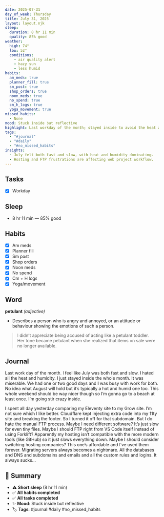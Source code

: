 ```yaml
---
date: 2025-07-31
day_of_week: Thursday
title: July 31, 2025
layout: layout.njk
sleep:
  duration: 8 hr 11 min
  quality: 85% good
weather:
  high: 74°
  low: 52°
  conditions:
    - air quality alert
    - hazy sun
    - less humid
habits:
  am_meds: true
  planner_fill: true
  sm_post: true
  shop_orders: true
  noon_meds: true
  no_spend: true
  cm_h_logs: true
  yoga_movement: true
missed_habits:
  - None
mood: Stuck inside but reflective
highlight: Last workday of the month; stayed inside to avoid the heat and humidity.
tags:
  - "#journal"
  - "#daily"
  - "#no_missed_habits"
insights:
  - July felt both fast and slow, with heat and humidity dominating.
  - Hosting and FTP frustrations are affecting web project workflow.
---
```


## Tasks
- [x] Workday  

## Sleep
- 8 hr 11 min — 85% good

## Habits
- [x] Am meds  
- [x] Planner fill  
- [x] Sm post  
- [x] Shop orders  
- [x] Noon meds  
- [x] No spend  
- [x] Cm + H logs  
- [x] Yoga/movement  

## Word
**petulant** *(adjective)*  
- Describes a person who is angry and annoyed, or an attitude or behaviour showing the emotions of such a person.  
> I didn’t appreciate being accused of acting like a petulant toddler.  
> Her tone became petulant when she realized that items on sale were no longer available.

## Journal
Last work day of the month. I feel like July was both fast and slow. I hated all the heat and humidity. I just stayed inside the whole month. It was miserable. We had one or two good days and I was busy with work for both. No idea what August will hold but it’s typically a hot and humid one too. This whole weekend should be way nicer though so I’m gonna go to a beach at least once. I’m going stir crazy inside.

I spent all day yesterday comparing my Eleventy site to my Grow site. I’m not sure which I like better. Cloudflare kept injecting extra code into my 11ty site and breaking the footer. So I turned it off for that subdomain. But I do hate the manual FTP process. Maybe I need different software? It’s just slow for even tiny files. Maybe I should FTP right from VS Code itself instead of using Forklift? Apparently my hosting isn’t compatible with the more modern tools (like GitHub) so it just slows everything down. Maybe I should consider switching hosting companies? This one’s affordable and I’ve used them forever. Migrating servers always becomes a nightmare. All the databases and DNS and subdomains and emails and all the custom rules and logins. It always sucks…

## 📌 Summary
- ⚠️ **Short sleep** (8 hr 11 min)
- ✅ **All habits completed**
- ✅ **All tasks completed**
- ✨ **Mood**: Stuck inside but reflective
- 🏷️ **Tags**: #journal #daily #no_missed_habits